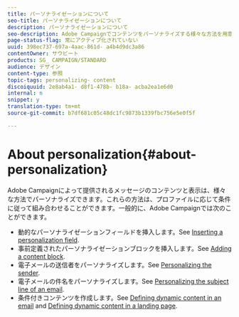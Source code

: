 ```yaml
---
title: パーソナライゼーションについて
seo-title: パーソナライゼーションについて
description: パーソナライゼーションについて
seo-description: Adobe Campaignでコンテンツをパーソナライズする様々な方法を用意します。
page-status-flag: 常にアクティブ化されていない
uuid: 398ec737-697a-4aac-861d- a4b4d9dc3a86
contentOwner: サウビート
products: SG_ CAMPAIGN/STANDARD
audience: デザイン
content-type: 参照
topic-tags: personalizing- content
discoiquuid: 2e8ab4a1- d8f1-478b- b18a- acba2ea1e6d0
internal: n
snippet: y
translation-type: tm+mt
source-git-commit: b7df681c05c48dc1fc9873b1339fbc756e5e0f5f

---
```



# About personalization{#about-personalization}

Adobe Campaignによって提供されるメッセージのコンテンツと表示は、様々な方法でパーソナライズできます。これらの方法は、プロファイルに応じて条件に従って組み合わせることができます。一般的に、Adobe Campaignでは次のことができます。

* 動的なパーソナライゼーションフィールドを挿入します。See [Inserting a personalization field](../../designing/using/inserting-a-personalization-field.md).
* 事前定義されたパーソナライゼーションブロックを挿入します。See [Adding a content block](../../designing/using/adding-a-content-block.md).
* 電子メールの送信者をパーソナライズします。See [Personalizing the sender](../../designing/using/personalizing-the-sender.md).
* 電子メールの件名をパーソナライズします。See [Personalizing the subject line of an email](../../designing/using/personalizing-the-subject-line-of-an-email.md).
* 条件付きコンテンツを作成します。See [Defining dynamic content in an email](../../designing/using/defining-dynamic-content-in-an-email.md) and [Defining dynamic content in a landing page](../../designing/using/defining-dynamic-content-in-a-landing-page.md).

